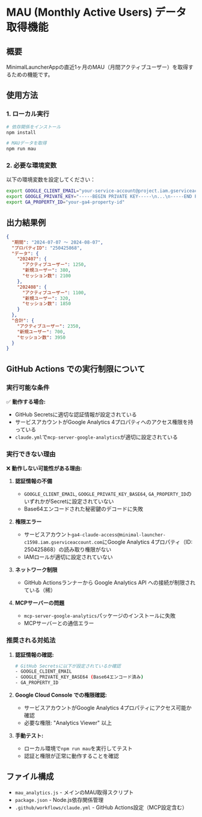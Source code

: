 # MAU (Monthly Active Users) データ取得機能

## 概要

MinimalLauncherAppの直近1ヶ月のMAU（月間アクティブユーザー）を取得するための機能です。

## 使用方法

### 1. ローカル実行

```bash
# 依存関係をインストール
npm install

# MAUデータを取得
npm run mau
```

### 2. 必要な環境変数

以下の環境変数を設定してください：

```bash
export GOOGLE_CLIENT_EMAIL="your-service-account@project.iam.gserviceaccount.com"
export GOOGLE_PRIVATE_KEY="-----BEGIN PRIVATE KEY-----\n...\n-----END PRIVATE KEY-----\n"
export GA_PROPERTY_ID="your-ga4-property-id"
```

## 出力結果例

```json
{
  "期間": "2024-07-07 ～ 2024-08-07",
  "プロパティID": "250425868",
  "データ": {
    "202407": {
      "アクティブユーザー": 1250,
      "新規ユーザー": 380,
      "セッション数": 2100
    },
    "202408": {
      "アクティブユーザー": 1100,
      "新規ユーザー": 320,
      "セッション数": 1850
    }
  },
  "合計": {
    "アクティブユーザー": 2350,
    "新規ユーザー": 700,
    "セッション数": 3950
  }
}
```

## GitHub Actions での実行制限について

### 実行可能な条件

✅ **動作する場合:**
- GitHub Secretsに適切な認証情報が設定されている
- サービスアカウントがGoogle Analytics 4プロパティへのアクセス権限を持っている
- `claude.yml`で`mcp-server-google-analytics`が適切に設定されている

### 実行できない理由

❌ **動作しない可能性がある理由:**

1. **認証情報の不備**
   - `GOOGLE_CLIENT_EMAIL`, `GOOGLE_PRIVATE_KEY_BASE64`, `GA_PROPERTY_ID`のいずれかがSecretに設定されていない
   - Base64エンコードされた秘密鍵のデコードに失敗

2. **権限エラー**
   - サービスアカウント`ga4-claude-access@minimal-launcher-c1598.iam.gserviceaccount.com`にGoogle Analytics 4プロパティ（ID: 250425868）の読み取り権限がない
   - IAMロールが適切に設定されていない

3. **ネットワーク制限**
   - GitHub Actionsランナーから Google Analytics API への接続が制限されている（稀）

4. **MCPサーバーの問題**
   - `mcp-server-google-analytics`パッケージのインストールに失敗
   - MCPサーバーとの通信エラー

### 推奨される対処法

1. **認証情報の確認:**
   ```bash
   # GitHub Secretsに以下が設定されているか確認
   - GOOGLE_CLIENT_EMAIL
   - GOOGLE_PRIVATE_KEY_BASE64 (Base64エンコード済み)
   - GA_PROPERTY_ID
   ```

2. **Google Cloud Console での権限確認:**
   - サービスアカウントがGoogle Analytics 4プロパティにアクセス可能か確認
   - 必要な権限: "Analytics Viewer" 以上

3. **手動テスト:**
   - ローカル環境で`npm run mau`を実行してテスト
   - 認証と権限が正常に動作することを確認

## ファイル構成

- `mau_analytics.js` - メインのMAU取得スクリプト
- `package.json` - Node.js依存関係管理
- `.github/workflows/claude.yml` - GitHub Actions設定（MCP設定含む）